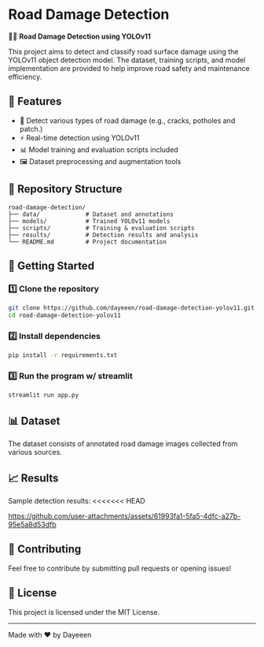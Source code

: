# Road Damage Detection

🚗💥 **Road Damage Detection using YOLOv11**

This project aims to detect and classify road surface damage using the YOLOv11 object detection model. The dataset, training scripts, and model implementation are provided to help improve road safety and maintenance efficiency.

## 📌 Features
- 🚧 Detect various types of road damage (e.g., cracks, potholes and patch.)
- ⚡ Real-time detection using YOLOv11
- 📊 Model training and evaluation scripts included
- 🖼️ Dataset preprocessing and augmentation tools

## 📂 Repository Structure
```
road-damage-detection/
├── data/             # Dataset and annotations
├── models/           # Trained YOLOv11 models
├── scripts/          # Training & evaluation scripts
├── results/          # Detection results and analysis
└── README.md         # Project documentation
```

## 🚀 Getting Started
### 1️⃣ Clone the repository
```sh
git clone https://github.com/dayeeen/road-damage-detection-yolov11.git
cd road-damage-detection-yolov11
```

### 2️⃣ Install dependencies
```sh
pip install -r requirements.txt
```

### 3️⃣ Run the program w/ streamlit
```sh
streamlit run app.py

```

## 📊 Dataset
The dataset consists of annotated road damage images collected from various sources.

## 📈 Results
Sample detection results:
<<<<<<< HEAD

https://github.com/user-attachments/assets/61993fa1-5fa5-4dfc-a27b-95e5a8d53dfb

## 🤝 Contributing
Feel free to contribute by submitting pull requests or opening issues!

## 📜 License
This project is licensed under the MIT License.

---
Made with ❤️ by Dayeeen
